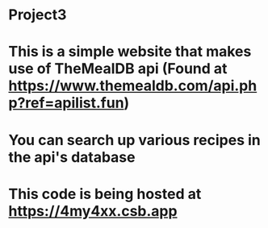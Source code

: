 # Project3
# This is a simple website that makes use of TheMealDB api (Found at https://www.themealdb.com/api.php?ref=apilist.fun)
# You can search up various recipes in the api's database
# This code is being hosted at https://4my4xx.csb.app
